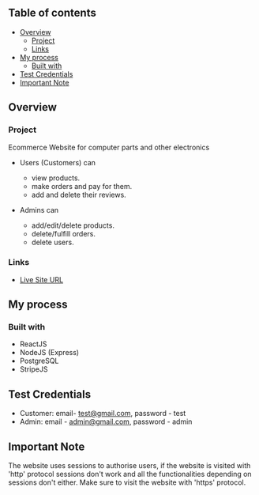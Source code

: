 ## Table of contents

- [Overview](#overview)
  - [Project](#project)
  - [Links](#links)
- [My process](#my-process)
  - [Built with](#built-with)
- [Test Credentials](#test-credentials)
- [Important Note](#important-note)

## Overview

### Project

Ecommerce Website for computer parts and other electronics

- Users (Customers) can 
  - view products.
  - make orders and pay for them.
  - add and delete their reviews. 

- Admins can 
  - add/edit/delete products.
  - delete/fulfill orders.
  - delete users.

### Links

- [Live Site URL](https://ecom-store41.herokuapp.com/)

## My process

### Built with

- ReactJS
- NodeJS (Express)
- PostgreSQL
- StripeJS

## Test Credentials 

- Customer: email- test@gmail.com, password - test
- Admin:  email - admin@gmail.com, password - admin

## Important Note

The website uses sessions to authorise users, if the website is visited with 'http' protocol sessions don't work and all the functionalities depending on sessions don't either. Make sure to visit the website with 'https' protocol.
